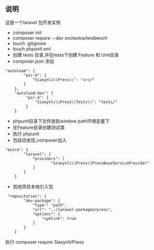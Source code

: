 ##  说明
这是一个laravel 包开发实例

+ composer init
+ composer require --dev orchestra/testbench
+ touch .gitignore
+ touch phpunit.xml
+ 创建 tests 目录,并在tests下创建 Feature 和 Unit目录
+  composer.json 添加
```
"autoload": {
        "psr-4": {
            "Siaoynli\\Press\\": "src/"
        }
    },
    "autoload-dev": {
         "psr-4": {
             "Siaoynli\\Press\\Tests\\": "tests/"
         }
    }
```
+ phpunit目录下文件放到window path环境变量下
+ 在Feature目录创建测试类
+ 执行 phpunit
+ 包自动发现,composer加入
``` 
"extra": {
        "laravel": {
            "providers": [
                    "Siaoynli\\Press\\PressBaseServiceProvider"
            ]
        }
    }
```
+ 其他项目本地引入包
```
 "repositories": {
        "dev-package": {
            "type": "path",
            "url": "../laravel-packages/press",
            "options": {
                "symlink": true
            }
        }
    }
```
执行 composer require   Siaoynli/Press